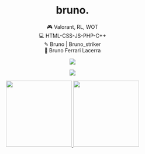<h1 align="center">bruno.</h1>
<div align="center">
🎮 Valorant, RL, WOT <br />
💻 HTML-CSS-JS-PHP-C++ <br />
✎ Bruno | Bruno_striker <br />
👤 Bruno Ferrari Lacerra <br />



<a href="https://www.instagram.com/brlacerra/" target="_blank"><img src="https://img.shields.io/badge/Instagram-E4405F?style=for-the-badge&logo=instagram&logoColor=white" target="_blank"></a>
<div/>

![](https://gizmodo.uol.com.br/wp-content/blogs.dir/8/files/2021/02/nyan-cat-1.gif)


<div>
<a href="https://github.com/BrunoFerrariIFTM">
<img height="180em" src="https://github-readme-stats.vercel.app/api/top-langs/?username=BrunoFerrariIFTM&layout=compact&langs_count=7&theme=dracula"/>
<img height="180em" src="https://github-readme-stats.vercel.app/api?username=BrunoFerrariIFTM&show_icons=true&theme=dracula&include_all_commits=true&count_private=true"/></a>
</div>
 
  
 
